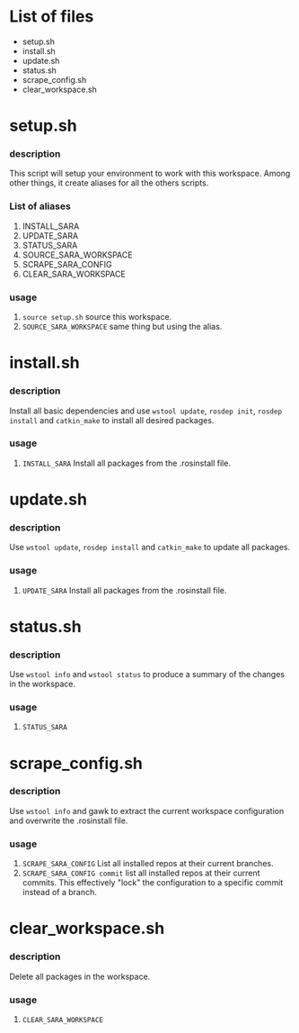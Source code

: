 # List of files
- setup.sh
- install.sh
- update.sh
- status.sh
- scrape_config.sh
- clear_workspace.sh

# setup.sh
### description
This script will setup your environment to work with this workspace. Among other things, it create aliases for all the others scripts.
### List of aliases
1. INSTALL_SARA
2. UPDATE_SARA
3. STATUS_SARA
4. SOURCE_SARA_WORKSPACE
5. SCRAPE_SARA_CONFIG
6. CLEAR_SARA_WORKSPACE

### usage
1. ```source setup.sh``` source this workspace.
2. ```SOURCE_SARA_WORKSPACE``` same thing but using the alias.

# install.sh
### description
Install all basic dependencies and use ```wstool update```, ```rosdep init```, ```rosdep install``` and ```catkin_make``` to install all desired packages.
### usage
1. ```INSTALL_SARA``` Install all packages from the .rosinstall file.

# update.sh
### description
Use ```wstool update```, ```rosdep install``` and ```catkin_make``` to update all packages.
### usage
1. ```UPDATE_SARA``` Install all packages from the .rosinstall file.

# status.sh
### description
Use ```wstool info``` and ```wstool status``` to produce a summary of the changes in the workspace.
### usage
1. ```STATUS_SARA```

# scrape_config.sh
### description
Use ```wstool info``` and gawk to extract the current workspace configuration and overwrite the .rosinstall file.
### usage
1. ```SCRAPE_SARA_CONFIG```
List all installed repos at their current branches.
2. ```SCRAPE_SARA_CONFIG commit```
list all installed repos at their current commits. This effectively "lock" the configuration to a specific commit instead of a branch.

# clear_workspace.sh
### description
Delete all packages in the workspace.
### usage
1. ```CLEAR_SARA_WORKSPACE```
